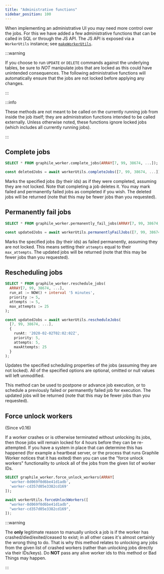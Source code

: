```yaml
---
title: "Administrative functions"
sidebar_position: 100
---
```


When implementing an administrative UI you may need more control over the jobs.
For this we have added a few administrative functions that can be called in SQL
or through the JS API. The JS API is exposed via a `WorkerUtils` instance; see
[`makeWorkerUtils`](http://localhost:3000/docs/library/queue#makeworkerutils).

:::warning

If you choose to run `UPDATE` or `DELETE` commands against the underlying
tables, be sure to _NOT_ manipulate jobs that are locked as this could have
unintended consequences. The following administrative functions will
automatically ensure that the jobs are not locked before applying any changes.

:::

:::info

These methods are not meant to be called on the currently running job from
inside the job itself; they are administration functions intended to be called
externally. Unless otherwise noted, these functions ignore locked jobs (which
includes all currently running jobs).

:::

## Complete jobs

```sql title="SQL API"
SELECT * FROM graphile_worker.complete_jobs(ARRAY[7, 99, 38674, ...]);
```

```ts title="JS API"
const deletedJobs = await workerUtils.completeJobs([7, 99, 38674, ...]);
```

Marks the specified jobs (by their ids) as if they were completed, assuming they
are not locked. Note that completing a job deletes it. You may mark failed and
permanently failed jobs as completed if you wish. The deleted jobs will be
returned (note that this may be fewer jobs than you requested).

## Permanently fail jobs

```sql title="SQL API"
SELECT * FROM graphile_worker.permanently_fail_jobs(ARRAY[7, 99, 38674, ...], 'Enter reason here');
```

```ts title="JS API"
const updatedJobs = await workerUtils.permanentlyFailJobs([7, 99, 38674, ...], 'Enter reason here');
```

Marks the specified jobs (by their ids) as failed permanently, assuming they are
not locked. This means setting their `attempts` equal to their `max_attempts`.
The updated jobs will be returned (note that this may be fewer jobs than you
requested).

## Rescheduling jobs

```sql title="SQL API"
SELECT * FROM graphile_worker.reschedule_jobs(
  ARRAY[7, 99, 38674, ...],
  run_at := NOW() + interval '5 minutes',
  priority := 5,
  attempts := 5,
  max_attempts := 25
);
```

```ts title="JS API"
const updatedJobs = await workerUtils.rescheduleJobs(
  [7, 99, 38674, ...],
  {
    runAt: '2020-02-02T02:02:02Z',
    priority: 5,
    attempts: 5,
    maxAttempts: 25
  }
);
```

Updates the specified scheduling properties of the jobs (assuming they are not
locked). All of the specified options are optional, omitted or null values will
left unmodified.

This method can be used to postpone or advance job execution, or to schedule a
previously failed or permanently failed job for execution. The updated jobs will
be returned (note that this may be fewer jobs than you requested).

## Force unlock workers

(Since v0.16)

If a worker crashes or is otherwise terminated without unlocking its jobs, then
those jobs will remain locked for 4 hours before they can be re-attempted. If
you have a system in place that can determine this has happened (for example a
heartbeat server, or the process that runs Graphile Worker notices that it has
exited) then you can use the "force unlock workers" functionality to unlock all
of the jobs from the given list of worker IDs.

```sql title="SQL API"
SELECT graphile_worker.force_unlock_workers(ARRAY[
  'worker-0d069f0d6be41d1adb',
  'worker-cd357d05e3382cd169'
]);
```

```ts title="JS API"
await workerUtils.forceUnlockWorkers([
  "worker-0d069f0d6be41d1adb",
  "worker-cd357d05e3382cd169",
]);
```

:::warning

The **only** legitimate reason to manually unlock a job is if the worker has
crashed/died/exited/ceased to exist; in all other cases it's almost certainly
the wrong thing to do. That is why this method relates to unlocking any jobs
from the given list of crashed workers (rather than unlocking jobs directly via
their IDs/keys). Do **NOT** pass any alive worker ids to this method or Bad
Things may happen.

:::
